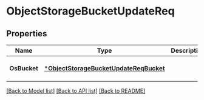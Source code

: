 # ObjectStorageBucketUpdateReq

## Properties
Name | Type | Description | Notes
------------ | ------------- | ------------- | -------------
**OsBucket** | [***ObjectStorageBucketUpdateReqBucket**](ObjectStorageBucketUpdateReq_Bucket.md) |  | [optional] [default to null]

[[Back to Model list]](../README.md#documentation-for-models) [[Back to API list]](../README.md#documentation-for-api-endpoints) [[Back to README]](../README.md)


